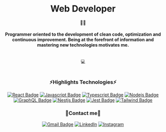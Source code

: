<h1 align="center">Web Developer</h1>
<div align="center">👨‍💻</div>
<h4 align="center">Programmer oriented to the development of clean code, optimization and continuous improvement.
Being at the forefront of information and mastering new technologies motivates me.</h4>
</br>
<div align="center">💻</div>
</br>
<h3 align="center">⚡Highlights Technologies⚡</h3>

<div align="center">

[![React Badge](https://img.shields.io/badge/-React-61DBFB?style=for-the-badge&labelColor=black&logo=react&logoColor=61DBFB)](https://reactjs.org/)
[![Javascript Badge](https://img.shields.io/badge/-Javascript-F0DB4F?style=for-the-badge&labelColor=black&logo=javascript&logoColor=F0DB4F)](https://www.javascript.com/)
[![Typescript Badge](https://img.shields.io/badge/-Typescript-007acc?style=for-the-badge&labelColor=black&logo=typescript&logoColor=007acc)](https://www.typescriptlang.org/)
[![Nodejs Badge](https://img.shields.io/badge/-Nodejs-3C873A?style=for-the-badge&labelColor=black&logo=node.js&logoColor=3C873A)](https://nodejs.org/en/)
[![GraphQL Badge](https://img.shields.io/badge/-GraphQl-e535ab?style=for-the-badge&labelColor=black&logo=graphql&logoColor=e535ab)](https://graphql.org/)
[![Nestjs Badge](https://img.shields.io/badge/-Nestjs-ed2945?style=for-the-badge&labelColor=black&logo=nestjs&logoColor=ed2945)](https://nestjs.com/)
[![Jest Badge](https://img.shields.io/badge/-Jest-ba4e49?style=for-the-badge&labelColor=black&logo=jest&logoColor=ff746e)](https://jestjs.io/)
[![Tailwind Badge](https://img.shields.io/badge/-Tailwind_CSS-38B2AC?style=for-the-badge&labelColor=black&logo=tailwind-css&logoColor=38B2AC)](https://tailwindcss.com/)
  
 </div>

<h3 align="center"> 🔮Contact me🔮 </h3>

<div align="center">

[![Gmail Badge](https://img.shields.io/badge/-Gmail-c14438?style=flat&logo=Gmail&logoColor=white)](mailto:lires.matiash@gmail.com "E-mail me")
[![LinkedIn](https://img.shields.io/badge/LinkedIn-%230077B5.svg?logo=linkedin&logoColor=white)](https://www.linkedin.com/in/matiaslires)
[![Instagram](https://img.shields.io/badge/Instagram-%23E4405F.svg?logo=Instagram&logoColor=white)](https://www.instagram.com/liresmat)
  
</div>
